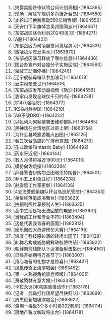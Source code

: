 
1. [揭露美国炒作伏特台风计划真相]-[1864395]
1. [现场：解放军舰机多向抵近台岛]-[1864550]
1. [本轮以旧换新带动550亿销售额]-[1864552]
1. [天安门下半旗悼念吴邦国同志]-[1864367]
1. [东部战区联合利剑2024B演习]-[1864271]
1. [A股]-[1864422]
1. [东部战区为何凌晨夜间发起演习]-[1864331]
1. [撒哈拉沙漠发洪水]-[1863870]
1. [东部战区演习释放了哪些信息]-[1864436]
1. [国台办宣布对台独分子实施惩戒]-[1864593]
1. [海贼王动画停播]-[1864246]
1. [辽宁舰航母编队参加演习]-[1864618]
1. [云南阿奎去世]-[1864516]
1. [东部战区发布动画视频《勒》]-[1864556]
1. [哀牢山发现全球仅千只的鸟]-[1864238]
1. [S14八强抽签]-[1864377]
1. [KSG战胜WB]-[1864210]
1. [AG不敌DRG]-[1864222]
1. [以色列为何频繁袭击维和部队]-[1864485]
1. [黑神话在台湾地区过审上架]-[1863758]
1. [为什么县域旅游能火出圈]-[1863125]
1. [看三次台岛周边军演示意图]-[1864270]
1. [花式改编Fantastic Baby]-[1864492]
1. [药水哥近况]-[1864144]
1. [有人月供将减近1900元]-[1864016]
1. [模仿向佐跳操]-[1863384]
1. [拜登警告伊朗勿企图暗杀特朗普]-[1864501]
1. [莽小五上树全过程]-[1864208]
1. [赵露思工作室更新]-[1864106]
1. [4支海警舰艇编队环台岛巡航管控]-[1864353]
1. [单依纯落笔成书舞台]-[1863829]
1. [拍预制照片享预制人生]-[1863625]
1. [高中生活是场无法回放的电影]-[1863631]
1. [当我的工作和专业不符]-[1863494]
1. [这是代表我青春的画面]-[1862812]
1. [娱乐圈四大奇迹模仿大赛]-[1864196]
1. [浪漫与科技感拉满的转场出现了]-[1864128]
1. [韩称若构成威胁朝鲜政权将终结]-[1863922]
1. [朝鲜向前线部队下达准备射击指示]-[1864162]
1. [已经开始期待万圣节了]-[1863607]
1. [用心准备的礼物才是惊喜]-[1863427]
1. [凤凰传奇上海演唱会]-[1863452]
1. [第一人称视角抢饭老师版]-[1864005]
1. [萧敬腾林有慧大婚]-[1863335]
1. [卡拉永远OK氛围感慢动作]-[1863178]
1. [记者：武磊打封闭希望尽快归队]-[1863699]
1. [周杰伦新加坡演唱会]-[1863622]
1. [深圳一楼盘3个多小时卖332套房]-[1864114]
1. [房地产税收新政将出台]-[1864178]